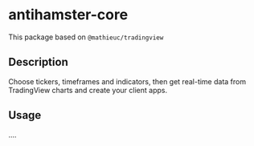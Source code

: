 # antihamster-core

This package based on ```@mathieuc/tradingview```

## Description
Choose tickers, timeframes and indicators, then get real-time data from TradingView charts and create your client apps.

## Usage

....

